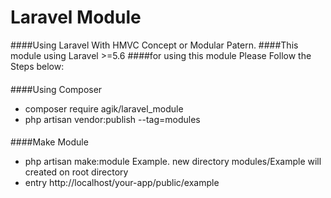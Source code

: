 ﻿# **Laravel Module**####Using Laravel With HMVC Concept or Modular Patern.####This module using Laravel >=5.6####for using this module Please Follow the Steps below:########Using Composer- composer require agik/laravel_module- php artisan vendor:publish --tag=modules########Make Module- php artisan make:module Example. new directory modules/Example will created on root directory- entry http://localhost/your-app/public/example